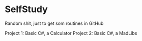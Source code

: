 # SelfStudy
Random shit, just to get som routines in GitHub

Project 1: Basic C#, a Calculator
Project 2: Basic C#, a MadLibs
